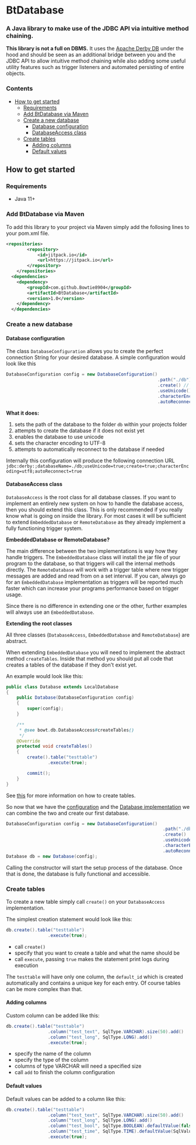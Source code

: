 # BtDatabase
### A Java library to make use of the JDBC API via intuitive method chaining. 

**This library is not a full on DBMS.** It uses the [Apache Derby DB](https://db.apache.org/derby/) under the hood and should be seen as an additional bridge between you and the JDBC API to allow intuitive method chaining while also adding some useful utility features such as trigger listeners and automated persisting of entire objects.

### Contents
- [How to get started](https://github.com/Bowtie8904/BtDatabase/blob/master/README.md#how-to-get-started)
  - [Requirements](https://github.com/Bowtie8904/BtDatabase/blob/master/README.md#requirements)
  - [Add BtDatabase via Maven](https://github.com/Bowtie8904/BtDatabase/blob/master/README.md#add-btdatabase-via-maven)
  - [Create a new database](https://github.com/Bowtie8904/BtDatabase/blob/master/README.md#create-a-new-database)
    - [Database configuration](https://github.com/Bowtie8904/BtDatabase/blob/master/README.md#database-configuration)
    - [DatabaseAccess class](https://github.com/Bowtie8904/BtDatabase/blob/master/README.md#databaseaccess-class)
  - [Create tables](https://github.com/Bowtie8904/BtDatabase/blob/master/README.md#create-tables)
    - [Adding columns](https://github.com/Bowtie8904/BtDatabase/blob/master/README.md#adding-columns)
    - [Default values](https://github.com/Bowtie8904/BtDatabase/blob/master/README.md#default-values)


## How to get started

  ### Requirements
  - Java 11+


  ### Add BtDatabase via Maven
  To add this library to your project via Maven simply add the follosing lines to your pom.xml file.

  ```xml
  <repositories>
          <repository>
              <id>jitpack.io</id>
              <url>https://jitpack.io</url>
          </repository>
      </repositories>
    <dependencies>
      <dependency>
          <groupId>com.github.Bowtie8904</groupId>
          <artifactId>BtDatabase</artifactId>
          <version>1.0</version>
      </dependency>
    </dependencies>
  ``` 

  ### Create a new database
  #### Database configuration
  The class `DatabaseConfiguration` allows you to create the perfect connection String for your desired database.
  A simple configuration would look like this
  ```Java
  DatabaseConfiguration config = new DatabaseConfiguration()
                                                            .path("./db") // 1
                                                            .create() // 2
                                                            .useUnicode() // 3
                                                            .characterEncoding("utf8") // 4
                                                            .autoReconnect(); // 5
  ```
  **What it does:**
  1. sets the path of the database to the folder `db` within your projects folder
  2. attempts to create the database if it does not exist yet
  3. enables the database to use unicode
  4. sets the character encoding to UTF-8
  5. attempts to automatically reconnect to the database if needed
  
  Internally this configuration will produce the following connection URL
  `jdbc:derby:;databaseName=./db;useUnicode=true;create=true;characterEncoding=utf8;autoReconnect=true`
  
  
  #### DatabaseAccess class
  `DatabaseAccess` is the root class for all database classes. If you want to implement an entirely new system on how to handle the database access, then you should extend this class. This is only recommended if you really know what is going on inside the library. For most cases it will be sufficient to extend `EmbeddedDatabase` or `RemoteDatabase` as they already implement a fully functioning trigger system.


  **EmbeddedDatabase or RemoteDatabase?**
  
  The main difference between the two implementations is way how they handle triggers. The `EmbeddedDatabase` class will install the jar file of your program to the database, so that triggers will call the internal methods directly. The `RemoteDatabase` will work with a trigger table where new trigger messages are added and read from on a set interval. 
  If you can, always go for an `EmbeddedDatabase` implementation as triggers will be reported much faster which can increase your programs performance based on trigger usage.

Since there is no difference in extending one or the other, further examples will always use an `EmbeddedDatabase`.


**Extending the root classes**

All three classes (`DatabaseAccess`, `EmbeddedDatabase` and `RemoteDatabase`) are abstract.

When extending `EmbeddedDatabase` you will need to implement the abstract method `createTables`. Inside that method you should put all code that creates a tables of the database if they don't exist yet.

An example would look like this:
```Java
public class Database extends LocalDatabase
{
    public Database(DatabaseConfiguration config)
    {
        super(config);
    }

    /**
     * @see bowt.db.DatabaseAccess#createTables()
     */
    @Override
    protected void createTables()
    {
        create().table("testtable")
                .execute(true);

        commit();
    }
}
```
See [this](https://github.com/Bowtie8904/BtDatabase/blob/master/README.md#create-tables) for more information on how to create tables.

So now that we have the [configuration](https://github.com/Bowtie8904/BtDatabase/blob/master/README.md#database-configuration) and the [Database implementation](https://github.com/Bowtie8904/BtDatabase/blob/master/README.md#databaseaccess-class) we can combine the two and create our first database.

```Java
DatabaseConfiguration config = new DatabaseConfiguration()
                                                            .path("./db") 
                                                            .create() 
                                                            .useUnicode() 
                                                            .characterEncoding("utf8") 
                                                            .autoReconnect(); 
Database db = new Database(config);
```
Calling the constructor will start the setup process of the database.
Once that is done, the database is fully functional and accessible.


### Create tables
To create a new table simply call `create()` on your `DatabaseAccess` implementation.

The simplest creation statement would look like this:
```Java
db.create().table("testtable")
                .execute(true);
```
- call `create()`
- specify that you want to create a table and what the name should be
- call `execute`, passing `true` makes the statement print logs during execution

The `testtable` will have only one column, the `default_id` which is created automatically and contains a unique key for each entry. 
Of course tables can be more complex than that.

#### Adding columns

Custom column can be added like this:
```Java
db.create().table("testtable")
                .column("test_text", SqlType.VARCHAR).size(50).add()
                .column("test_long", SqlType.LONG).add()
                .execute(true);
```
- specify the name of the column
- specify the type of the column
- columns of type VARCHAR will need a specified size
- call `add` to finish the column configuration


#### Default values

Default values can be added to a column like this:
```Java
db.create().table("testtable")
                .column("test_text", SqlType.VARCHAR).size(50).add()
                .column("test_long", SqlType.LONG).add()
                .column("test_bool", SqlType.BOOLEAN).defaultValue(false).add()
                .column("test_time", SqlType.TIME).defaultValue(SqlValue.CURRENT_TIME).add()
                .execute(true);
```
